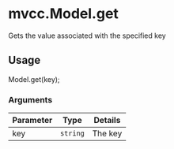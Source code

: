 # mvcc.Model.get

Gets the value associated with the specified key

## Usage

Model.get(key);

### Arguments

| Parameter    | Type         | Details                            |
| ------------ | ------------ | ---------------------------------- |
| key          | `string`     | The key                            |
